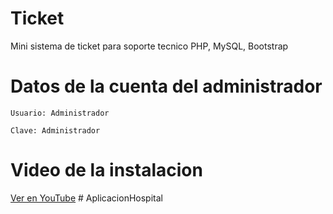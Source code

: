 # Ticket
Mini sistema de ticket para soporte tecnico PHP, MySQL, Bootstrap

# Datos de la cuenta del administrador
```
Usuario: Administrador
```
```
Clave: Administrador
```
# Video de la instalacion
[Ver en YouTube](https://www.youtube.com/watch?v=QWOLDwwqws8)
#   A p l i c a c i o n H o s p i t a l  
 